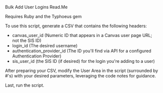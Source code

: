 Bulk Add User Logins Read.Me

Requires Ruby and the Typhoeus gem

To use this script, generate a CSV that contains the following headers:
- canvas_user_id (Numeric ID that appears in a Canvas user page URL; not the SIS ID)
- login_id (The desired username)
- authentication_provider_id (The ID you'll find via API for a configured Authentication Provider)
- sis_user_id (the SIS ID (if desired) for the login you're adding to a user)

After preparing your CSV, modify the User Area in the script (surrounded by #'s) with your desired parameters, leveraging the code notes for guidance.

Last, run the script.
